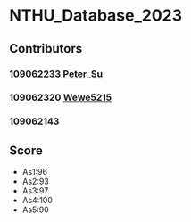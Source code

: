 # NTHU_Database_2023
## Contributors
### 109062233 [Peter_Su](https://github.com/j30393)
### 109062320 [Wewe5215](https://github.com/wewe5215)
### 109062143
## Score
- As1:96
- As2:93
- As3:97
- As4:100
- As5:90 


